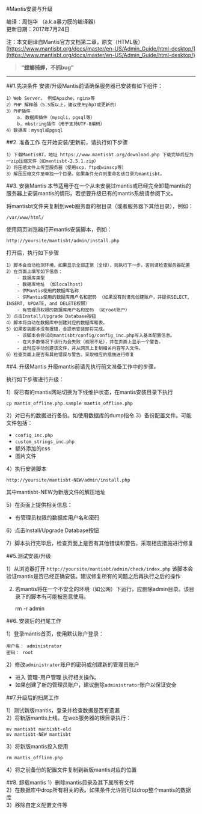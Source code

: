 #Mantis安装与升级

编译：周恺华 （a.k.a暴力膜的编译器）  
更新日期：2017年7月24日

注：本文翻译自Mantis官方文档第二章，原文（HTML版）[https://www.mantisbt.org/docs/master/en-US/Admin_Guide/html-desktop/](https://www.mantisbt.org/docs/master/en-US/Admin_Guide/html-desktop/)
> **“螳螂捕蝉，不抓bug”**

----------

##1.先决条件
安装/升级Mantis前请确保服务器已安装有如下组件：

	1）Web Server， 例如Apache，nginx等
	2）PHP 解释器（5.5版以上，建议使用php7或更新的）
	3）PHP插件
		a. 数据库插件（mysqli，pgsql等）
		b. mbstring插件（用于支持UTF-8编码）
	4）数据库：mysql或pgsql

	
##2. 准备工作
在开始安装/更新前，请执行如下步骤

	1）下载MantisBT，地址 https://www.mantisbt.org/download.php 下载完毕后应为一zip压缩文件（如mantisbt-2.5.1.zip）
	2）将压缩文件上传至服务器（使用scp，ftp或winscp等）
	3）解压压缩文件至单独一个目录。如果条件允许则重命名该目录为mantisbt。
	
##3. 安装Mantis
本节适用于在一个从未安装过mantis或已经完全卸载mantis的服务器上安装mantis的情形。若想要升级已有的mantis系统请参阅下文。


将mantisbt文件夹复制到web服务器的根目录（或者服务器下其他目录），例如：

	/var/www/html/
	
使用网页浏览器打开mantis安装脚本，例如：

	http://yoursite/mantisbt/admin/install.php

打开后，执行如下步骤

	1）脚本会自动检测环境，如果显示全部正常（全绿），则执行下一步。否则请检查服务器配置
	2）在页面上填写如下信息：
		- 数据库类型
		- 数据库地址 （如localhost）
		- 供Mantis使用的数据库名称
		- 供Mantis使用的数据库用户名和密码 （如果没有则请先创建账户，并提供SELECT, INSERT, UPDATE, and DELETE权限）
		- 有管理员权限的数据库用户名和密码 （如root账户）
	3）点击Install/Upgrade Database按钮
	4）脚本将自动在数据库中创建对应的数据库和表。
	5）如果安装脚本没有报错，会提示安装即将完成。
		- 该脚本会尝试向mantisbt/config/config_inc.php写入基本配置信息。
		- 在大多数情况下该行为会失败（权限不足），并在页面上显示一个警告。
		- 此时应手动创建该文件，并从网页上复制相关内容写入文件。
	6）检查页面上是否有其他错误与警告。采取相应的措施进行修复
	
##4. 升级Mantis
升级mantis前请先执行前文准备工作中的步骤。

执行如下步骤进行升级：

1）将已有的mantis网站切换为下线维护状态，在mantis安装目录下执行
	
	cp mantis_offline.php.sample mantis_offline.php

2）对已有的数据进行备份。如使用数据库的dump指令
3）备份配置文件。可能文件包括：



- `config_inc.php`
- `custom_strings_inc.php`
- 额外添加的css
- 图片文件

4）执行安装脚本

	http://yoursite/mantisbt-NEW/admin/install.php
   
其中mantisbt-NEW为新版文件的解压地址

5）在页面上提供相关信息：


- 有管理员权限的数据库用户名和密码
	
6）点击Install/Upgrade Database按钮

7）脚本执行完毕后，检查页面上是否有其他错误和警告。采取相应措施进行修复
	
##5.测试安装/升级

1）从浏览器打开 `http://yoursite/mantisbt/admin/check/index.php` 该脚本会验证mantis是否已经正确安装。建议修复所有的问题之后再执行之后的操作

2) 若mantis将在一个不安全的环境（如公网）下运行，应删除admin目录。该目录下的脚本有可能被恶意使用。

	rm -r admin
		
##6. 安装后的扫尾工作

1）登录mantis首页，使用默认账户登录：

	用户名： administrator 
	密码： root
2）修改`administrator`账户的密码或创建新的管理员账户

- 进入 管理-用户管理 执行相关操作。
- 如果创建了新的管理员账户，建议删除`administrator`账户以保证安全
		
##7.升级后的扫尾工作

1）测试新版mantis，登录并检查数据是否有遗漏  
2）将新版mantis上线。在web服务器的根目录执行：

	mv mantisbt mantisbt-old
	mv mantisbt-NEW mantisbt
3）将新版mantis投入使用

	rm mantis_offline.php
4）将之前备份的配置文件复制到新版mantis对应的位置

##8. 卸载mantis
1）删除mantis目录及其下属所有文件  
2）在数据库中drop所有相关的表。如果条件允许则可以drop整个mantis的数据库  
3）移除自定义配置文件等
	
	

<br />










